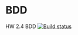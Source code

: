 # BDD
HW 2.4 BDD
[![Build status](https://ci.appveyor.com/api/projects/status/934ha366u7bw3caq?svg=true)](https://ci.appveyor.com/project/Irina-Kovtun/bdd)
